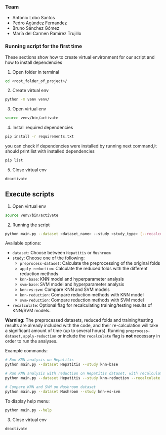 ### Team

- Antonio Lobo Santos
- Pedro Agúndez Fernandez
- Bruno Sánchez Gómez
- María del Carmen Ramírez Trujillo


### Running script for the first time
These sections show how to create virtual environment for
our script and how to install dependencies
1. Open folder in terminal
```bash
cd <root_folder_of_project>/
```
2. Create virtual env
```bash
python -m venv venv/
```
3. Open virtual env
```bash
source venv/bin/activate
```
4. Install required dependencies
```bash
pip install -r requirements.txt
```
you can check if dependencies were installed by running next
command,it should print list with installed dependencies
```bash
pip list
```
5. Close virtual env
```bash
deactivate
```

## Execute scripts

1. Open virtual env
```bash
source venv/bin/activate
```

2. Running the script
```bash
python main.py --dataset <dataset_name> --study <study_type> [--recalculate]
```

Available options:
- `dataset`: Choose between `Hepatitis` or `Mushroom`
- `study`: Choose one of the following:
  - `preprocess-dataset`: Calculate the preprocessing of the original folds
  - `apply-reduction`: Calculate the reduced folds with the different reduction methods
  - `knn-base`: KNN model and hyperparameter analysis 
  - `svm-base`: SVM model and hyperparameter analysis
  - `knn-vs-svm`: Compare KNN and SVM models
  - `knn-reduction`: Compare reduction methods with KNN model
  - `svm-reduction`: Compare reduction methods with SVM model
- `recalculate`: Optional flag for recalculating training/testing results of KNN/SVM models.

**Warning:** The preprocessed datasets, reduced folds and training/testing results are already included with the code, and their re-calculation will take a significant amount of time (up to several hours). Running `preprocess-dataset`, `apply-reduction` or include the `recalculate` flag is **not** necessary in order to run the analyses.

Example commands:
```bash
# Run KNN analysis on Hepatitis
python main.py --dataset Hepatitis --study knn-base

# Run KNN analysis with reduction on Hepatitis dataset, with recalculation of results
python main.py --dataset Hepatitis --study knn-reduction --recalculate

# Compare KNN and SVM on Mushroom dataset
python main.py --dataset Mushroom --study knn-vs-svm
```

To display help menu:
```bash
python main.py --help
```

3. Close virtual env
```bash
deactivate
```